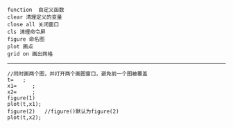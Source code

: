 	function  自定义函数
	clear 清理定义的变量
	close all 关闭窗口
	cls 清理命令屏
	figure 命名图
	plot 画点
	grid on 画出网格

---
	//同时画两个图，并打开两个画图窗口，避免前一个图被覆盖
	t=   ;
	x1=		;
	x2=		;
	figure(1)
	plot(t,x1);
	figure(2)   //figure()默认为figure(2)
	plot(t,x2);
	